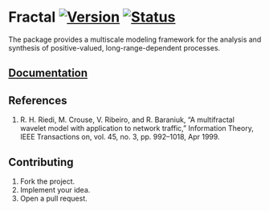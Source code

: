 # Fractal [![Version][version-img]][version-url] [![Status][status-img]][status-url]

The package provides a multiscale modeling framework for the analysis and
synthesis of positive-valued, long-range-dependent processes.

## [Documentation][doc]

## References

1. R. H. Riedi, M. Crouse, V. Ribeiro, and R. Baraniuk, “A multifractal wavelet
   model with application to network traffic,” Information Theory, IEEE
   Transactions on, vol. 45, no. 3, pp. 992–1018, Apr 1999.

## Contributing

1. Fork the project.
2. Implement your idea.
3. Open a pull request.

[version-img]: https://img.shields.io/crates/v/fractal.svg
[version-url]: https://crates.io/crates/fractal
[status-img]: https://travis-ci.org/stainless-steel/fractal.svg?branch=master
[status-url]: https://travis-ci.org/stainless-steel/fractal
[doc]: https://stainless-steel.github.io/fractal

